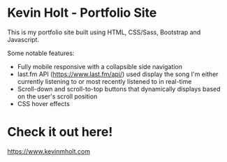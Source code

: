 # Kevin Holt - Portfolio Site

This is my portfolio site built using HTML, CSS/Sass, Bootstrap and Javascript.

Some notable features:
* Fully mobile responsive with a collapsible side navigation
* last.fm API (https://www.last.fm/api/) used display the song I'm either currently listening to or most recently listened to in real-time
* Scroll-down and scroll-to-top buttons that dynamically displays based on the user's scroll position
* CSS hover effects


# Check it out here!

https://www.kevinmholt.com
